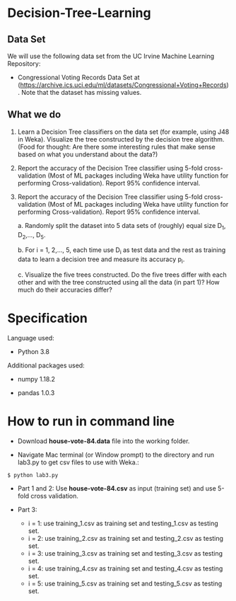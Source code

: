 # Decision-Tree-Learning


## Data Set

We will use the following data set from the UC Irvine Machine Learning Repository:

* Congressional Voting Records Data Set at
(https://archive.ics.uci.edu/ml/datasets/Congressional+Voting+Records).
Note that the dataset has missing values.

## What we do


1. Learn a Decision Tree classifiers on the data set (for example, using J48 in Weka). Visualize
the tree constructed by the decision tree algorithm. (Food for thought: Are there some
interesting rules that make sense based on what you understand about the data?)

2. Report the accuracy of the Decision Tree classifier using 5-fold cross-validation (Most of ML
packages including Weka have utility function for performing Cross-validation). Report 95%
confidence interval.

3. Report the accuracy of the Decision Tree classifier using 5-fold cross-validation (Most of ML packages including Weka have utility function for performing Cross-validation). Report 95% confidence interval.

    a. Randomly split the dataset into 5 data sets of (roughly) equal size D<sub>1</sub>, D<sub>2</sub>,..., D<sub>5</sub>.  

    b. For i = 1, 2,..., 5, each time use D<sub>i</sub> as test data and the rest as training data to learn a decision tree and measure its accuracy p<sub>i</sub>.

    c. Visualize the five trees constructed. Do the five trees differ with each other and with the tree constructed using all the data (in part 1)? How much do their accuracies differ?


# Specification

Language used: 

* Python 3.8

Additional packages used: 

* numpy 1.18.2

* pandas 1.0.3

# How to run in command line

* Download **house-vote-84.data** file into the working folder.

* Navigate Mac terminal (or Window prompt) to the directory and run lab3.py to get csv files to use with Weka.:
```
$ python lab3.py
```

* Part 1 and 2: Use **house-vote-84.csv** as input (training set) and use 5-fold cross validation.

* Part 3: 
    - i = 1: use training_1.csv as training set and testing_1.csv as testing set.
	- i = 2: use training_2.csv as training set and testing_2.csv as testing set.
	- i = 3: use training_3.csv as training set and testing_3.csv as testing set.
	- i = 4: use training_4.csv as training set and testing_4.csv as testing set.
	- i = 5: use training_5.csv as training set and testing_5.csv as testing set.